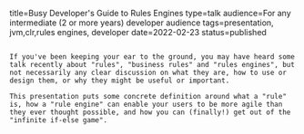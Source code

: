 title=Busy Developer's Guide to Rules Engines
type=talk
audience=For any intermediate (2 or more years) developer audience
tags=presentation, jvm,clr,rules engines, developer
date=2022-02-23
status=published
~~~~~~

If you've been keeping your ear to the ground, you may have heard some talk recently about "rules", "business rules" and "rules engines", but not necessarily any clear discussion on what they are, how to use or design them, or why they might be useful or important.

This presentation puts some concrete definition around what a "rule" is, how a "rule engine" can enable your users to be more agile than they ever thought possible, and how you can (finally!) get out of the "infinite if-else game".
    

